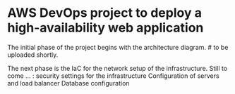 # AWS DevOps project to deploy a high-availability web application

The initial phase of the project begins with the architecture diagram. # to be uploaded shortly.

The next phase is the IaC for the network setup of the infrastructure.
Still to come ... :
    security settings for the infrastructure
    Configuration of servers and load balancer
    Database configuration
